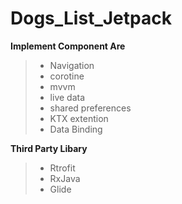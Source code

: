 # Dogs_List_Jetpack

**Implement Component Are**
>* Navigation
>* corotine
>* mvvm
>* live data
>* shared preferences
>* KTX extention
>* Data Binding

**Third Party Libary**
>* Rtrofit
>* RxJava
>* Glide
